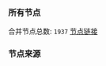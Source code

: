 ### 所有节点
合并节点总数: `1937`
[节点链接](https://raw.githubusercontent.com/rzhy1/11/master/sub/sub_merge_base64.txt)

### 节点来源